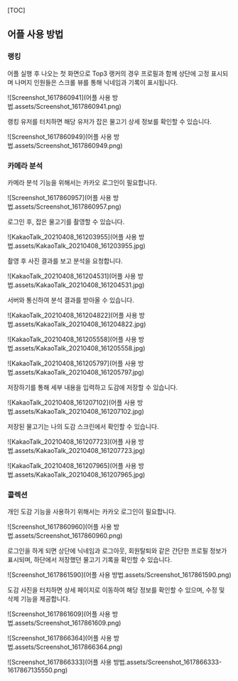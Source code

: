 [TOC]

## 어플 사용 방법

### 랭킹

어플 실행 후 나오는 첫 화면으로 Top3 랭커의 경우 프로필과 함께 상단에 고정 표시되며 나머지 인원들은 스크롤 뷰를 통해 닉네임과 기록이 표시됩니다.

![Screenshot_1617860941](어플 사용 방법.assets/Screenshot_1617860941.png)



랭킹 유저를 터치하면 해당 유저가 잡은 물고기 상세 정보를 확인할 수 있습니다.

![Screenshot_1617860949](어플 사용 방법.assets/Screenshot_1617860949.png)



### 카메라 분석

카메라 분석 기능을 위해서는 카카오 로그인이 필요합니다.

![Screenshot_1617860957](어플 사용 방법.assets/Screenshot_1617860957.png)



로그인 후, 잡은 물고기를 촬영할 수 있습니다.

![KakaoTalk_20210408_161203955](어플 사용 방법.assets/KakaoTalk_20210408_161203955.jpg)



촬영 후 사진 결과를 보고 분석을 요청합니다.

![KakaoTalk_20210408_161204531](어플 사용 방법.assets/KakaoTalk_20210408_161204531.jpg)



서버와 통신하여 분석 결과를 받아올 수 있습니다.

![KakaoTalk_20210408_161204822](어플 사용 방법.assets/KakaoTalk_20210408_161204822.jpg)



![KakaoTalk_20210408_161205558](어플 사용 방법.assets/KakaoTalk_20210408_161205558.jpg)

![KakaoTalk_20210408_161205797](어플 사용 방법.assets/KakaoTalk_20210408_161205797.jpg)



저장하기를 통해 세부 내용을 입력하고 도감에 저장할 수 있습니다.

![KakaoTalk_20210408_161207102](어플 사용 방법.assets/KakaoTalk_20210408_161207102.jpg)



저장된 물고기는 나의 도감 스크린에서 확인할 수 있습니다.

![KakaoTalk_20210408_161207723](어플 사용 방법.assets/KakaoTalk_20210408_161207723.jpg)

![KakaoTalk_20210408_161207965](어플 사용 방법.assets/KakaoTalk_20210408_161207965.jpg)



### 콜렉션

개인 도감 기능을 사용하기 위해서는 카카오 로그인이 필요합니다.

![Screenshot_1617860960](어플 사용 방법.assets/Screenshot_1617860960.png)



로그인을 하게 되면 상단에 닉네임과 로그아웃, 회원탈퇴와 같은 간단한 프로필 정보가 표시되며, 하단에서 저장했던 물고기 기록을 확인할 수 있습니다.

![Screenshot_1617861590](어플 사용 방법.assets/Screenshot_1617861590.png)



도감 사진을 터치하면 상세 페이지로 이동하여 해당 정보를 확인할 수 있으며, 수정 및 삭제 기능을 제공합니다.

![Screenshot_1617861609](어플 사용 방법.assets/Screenshot_1617861609.png)

![Screenshot_1617866364](어플 사용 방법.assets/Screenshot_1617866364.png)

![Screenshot_1617866333](어플 사용 방법.assets/Screenshot_1617866333-1617867135550.png)

